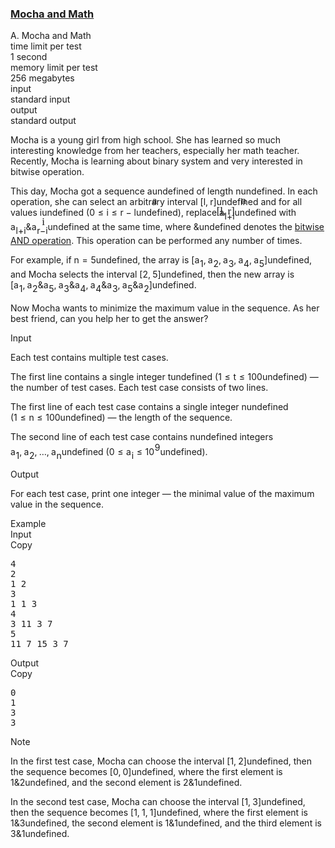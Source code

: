 <h3><a href="https://codeforces.com/contest/1559/problem/A" target="_blank" rel="noopener noreferrer">Mocha and Math</a></h3>
<div class="header"><div class="title">A. Mocha and Math</div><div class="time-limit"><div class="property-title">time limit per test</div>1 second</div><div class="memory-limit"><div class="property-title">memory limit per test</div>256 megabytes</div><div class="input-file input-standard"><div class="property-title">input</div>standard input</div><div class="output-file output-standard"><div class="property-title">output</div>standard output</div></div><div><p>Mocha is a young girl from high school. She has learned so much interesting knowledge from her teachers, especially her math teacher. Recently, Mocha is learning about binary system and very interested in bitwise operation.</p><p>This day, Mocha got a sequence <span class="MathJax_Preview" style="color: inherit;"><span class="MJXp-math" id="MJXp-Span-1"><span class="MJXp-mi MJXp-italic" id="MJXp-Span-2">a</span></span></span><span class="MathJax MathJax_Processed" id="MathJax-Element-1-Frame" tabindex="0" style=""><nobr><span class="math" id="MathJax-Span-1"><span style="display: inline-block; position: relative; width: 0em; height: 0px; font-size: 122%;"><span style="position: absolute;"><span class="mrow" id="MathJax-Span-2"><span class="mi" id="MathJax-Span-3" style="font-family: MathJax_Math-italic;">a</span></span></span></span></span></nobr></span>undefined of length <span class="MathJax_Preview" style="color: inherit;"><span class="MJXp-math" id="MJXp-Span-3"><span class="MJXp-mi MJXp-italic" id="MJXp-Span-4">n</span></span></span><span class="MathJax MathJax_Processed" id="MathJax-Element-2-Frame" tabindex="0" style=""><nobr><span class="math" id="MathJax-Span-4"><span style="display: inline-block; position: relative; width: 0em; height: 0px; font-size: 122%;"><span style="position: absolute;"><span class="mrow" id="MathJax-Span-5"><span class="mi" id="MathJax-Span-6" style="font-family: MathJax_Math-italic;">n</span></span></span></span></span></nobr></span>undefined. In each operation, she can select an arbitrary interval <span class="MathJax_Preview" style="color: inherit;"><span class="MJXp-math" id="MJXp-Span-5"><span class="MJXp-mo" id="MJXp-Span-6" style="margin-left: 0em; margin-right: 0em;">[</span><span class="MJXp-mi MJXp-italic" id="MJXp-Span-7">l</span><span class="MJXp-mo" id="MJXp-Span-8" style="margin-left: 0em; margin-right: 0.222em;">,</span><span class="MJXp-mi MJXp-italic" id="MJXp-Span-9">r</span><span class="MJXp-mo" id="MJXp-Span-10" style="margin-left: 0em; margin-right: 0em;">]</span></span></span><span class="MathJax MathJax_Processed" id="MathJax-Element-3-Frame" tabindex="0" style=""><nobr><span class="math" id="MathJax-Span-7"><span style="display: inline-block; position: relative; width: 0em; height: 0px; font-size: 122%;"><span style="position: absolute;"><span class="mrow" id="MathJax-Span-8"><span class="mo" id="MathJax-Span-9" style="font-family: MathJax_Main;">[</span><span class="mi" id="MathJax-Span-10" style="font-family: MathJax_Math-italic;">l</span><span class="mo" id="MathJax-Span-11" style="font-family: MathJax_Main;">,</span><span class="mi" id="MathJax-Span-12" style="font-family: MathJax_Math-italic; padding-left: 0.179em;">r</span><span class="mo" id="MathJax-Span-13" style="font-family: MathJax_Main;">]</span></span></span></span></span></nobr></span>undefined and for all values <span class="MathJax_Preview" style="color: inherit;"><span class="MJXp-math" id="MJXp-Span-11"><span class="MJXp-mi MJXp-italic" id="MJXp-Span-12">i</span></span></span><span class="MathJax MathJax_Processed" id="MathJax-Element-4-Frame" tabindex="0" style=""><nobr><span class="math" id="MathJax-Span-14"><span style="display: inline-block; position: relative; width: 0em; height: 0px; font-size: 122%;"><span style="position: absolute;"><span class="mrow" id="MathJax-Span-15"><span class="mi" id="MathJax-Span-16" style="font-family: MathJax_Math-italic;">i</span></span></span></span></span></nobr></span>undefined (<span class="MathJax_Preview" style="color: inherit;"><span class="MJXp-math" id="MJXp-Span-13"><span class="MJXp-mn" id="MJXp-Span-14">0</span><span class="MJXp-mo" id="MJXp-Span-15" style="margin-left: 0.333em; margin-right: 0.333em;">≤</span><span class="MJXp-mi MJXp-italic" id="MJXp-Span-16">i</span><span class="MJXp-mo" id="MJXp-Span-17" style="margin-left: 0.333em; margin-right: 0.333em;">≤</span><span class="MJXp-mi MJXp-italic" id="MJXp-Span-18">r</span><span class="MJXp-mo" id="MJXp-Span-19" style="margin-left: 0.267em; margin-right: 0.267em;">−</span><span class="MJXp-mi MJXp-italic" id="MJXp-Span-20">l</span></span></span><span class="MathJax MathJax_Processing" id="MathJax-Element-5-Frame" tabindex="0"></span>undefined), replace <span class="MathJax_Preview" style="color: inherit;"><span class="MJXp-math" id="MJXp-Span-21"><span class="MJXp-msubsup" id="MJXp-Span-22"><span class="MJXp-mi MJXp-italic" id="MJXp-Span-23" style="margin-right: 0.05em;">a</span><span class="MJXp-mrow MJXp-script" id="MJXp-Span-24" style="vertical-align: -0.4em;"><span class="MJXp-mi MJXp-italic" id="MJXp-Span-25">l</span><span class="MJXp-mo" id="MJXp-Span-26">+</span><span class="MJXp-mi MJXp-italic" id="MJXp-Span-27">i</span></span></span></span></span><span class="MathJax MathJax_Processing" id="MathJax-Element-6-Frame" tabindex="0"></span>undefined with <span class="MathJax_Preview" style="color: inherit;"><span class="MJXp-math" id="MJXp-Span-28"><span class="MJXp-msubsup" id="MJXp-Span-29"><span class="MJXp-mi MJXp-italic" id="MJXp-Span-30" style="margin-right: 0.05em;">a</span><span class="MJXp-mrow MJXp-script" id="MJXp-Span-31" style="vertical-align: -0.4em;"><span class="MJXp-mi MJXp-italic" id="MJXp-Span-32">l</span><span class="MJXp-mo" id="MJXp-Span-33">+</span><span class="MJXp-mi MJXp-italic" id="MJXp-Span-34">i</span></span></span><span class="MJXp-mspace" id="MJXp-Span-35" style="width: 0.167em; height: 0em;"></span><span class="MJXp-mi" id="MJXp-Span-36">&amp;</span><span class="MJXp-mspace" id="MJXp-Span-37" style="width: 0.167em; height: 0em;"></span><span class="MJXp-msubsup" id="MJXp-Span-38"><span class="MJXp-mi MJXp-italic" id="MJXp-Span-39" style="margin-right: 0.05em;">a</span><span class="MJXp-mrow MJXp-script" id="MJXp-Span-40" style="vertical-align: -0.4em;"><span class="MJXp-mi MJXp-italic" id="MJXp-Span-41">r</span><span class="MJXp-mo" id="MJXp-Span-42">−</span><span class="MJXp-mi MJXp-italic" id="MJXp-Span-43">i</span></span></span></span></span><span class="MathJax MathJax_Processing" id="MathJax-Element-7-Frame" tabindex="0"></span>undefined at the same time, where <span class="MathJax_Preview" style="color: inherit;"><span class="MJXp-math" id="MJXp-Span-44"><span class="MJXp-mi" id="MJXp-Span-45">&amp;</span></span></span><span class="MathJax MathJax_Processing" id="MathJax-Element-8-Frame" tabindex="0"></span>undefined denotes the <a href="https://en.wikipedia.org/wiki/Bitwise_operation#AND">bitwise AND operation</a>. This operation can be performed <span class="tex-font-style-bf">any number of times</span>.</p><p>For example, if <span class="MathJax_Preview" style="color: inherit;"><span class="MJXp-math" id="MJXp-Span-46"><span class="MJXp-mi MJXp-italic" id="MJXp-Span-47">n</span><span class="MJXp-mo" id="MJXp-Span-48" style="margin-left: 0.333em; margin-right: 0.333em;">=</span><span class="MJXp-mn" id="MJXp-Span-49">5</span></span></span><span class="MathJax MathJax_Processing" id="MathJax-Element-9-Frame" tabindex="0"></span>undefined, the array is <span class="MathJax_Preview" style="color: inherit;"><span class="MJXp-math" id="MJXp-Span-50"><span class="MJXp-mo" id="MJXp-Span-51" style="margin-left: 0em; margin-right: 0em;">[</span><span class="MJXp-msubsup" id="MJXp-Span-52"><span class="MJXp-mi MJXp-italic" id="MJXp-Span-53" style="margin-right: 0.05em;">a</span><span class="MJXp-mn MJXp-script" id="MJXp-Span-54" style="vertical-align: -0.4em;">1</span></span><span class="MJXp-mo" id="MJXp-Span-55" style="margin-left: 0em; margin-right: 0.222em;">,</span><span class="MJXp-msubsup" id="MJXp-Span-56"><span class="MJXp-mi MJXp-italic" id="MJXp-Span-57" style="margin-right: 0.05em;">a</span><span class="MJXp-mn MJXp-script" id="MJXp-Span-58" style="vertical-align: -0.4em;">2</span></span><span class="MJXp-mo" id="MJXp-Span-59" style="margin-left: 0em; margin-right: 0.222em;">,</span><span class="MJXp-msubsup" id="MJXp-Span-60"><span class="MJXp-mi MJXp-italic" id="MJXp-Span-61" style="margin-right: 0.05em;">a</span><span class="MJXp-mn MJXp-script" id="MJXp-Span-62" style="vertical-align: -0.4em;">3</span></span><span class="MJXp-mo" id="MJXp-Span-63" style="margin-left: 0em; margin-right: 0.222em;">,</span><span class="MJXp-msubsup" id="MJXp-Span-64"><span class="MJXp-mi MJXp-italic" id="MJXp-Span-65" style="margin-right: 0.05em;">a</span><span class="MJXp-mn MJXp-script" id="MJXp-Span-66" style="vertical-align: -0.4em;">4</span></span><span class="MJXp-mo" id="MJXp-Span-67" style="margin-left: 0em; margin-right: 0.222em;">,</span><span class="MJXp-msubsup" id="MJXp-Span-68"><span class="MJXp-mi MJXp-italic" id="MJXp-Span-69" style="margin-right: 0.05em;">a</span><span class="MJXp-mn MJXp-script" id="MJXp-Span-70" style="vertical-align: -0.4em;">5</span></span><span class="MJXp-mo" id="MJXp-Span-71" style="margin-left: 0em; margin-right: 0em;">]</span></span></span><span class="MathJax MathJax_Processing" id="MathJax-Element-10-Frame" tabindex="0"></span>undefined, and Mocha selects the interval <span class="MathJax_Preview" style="color: inherit;"><span class="MJXp-math" id="MJXp-Span-72"><span class="MJXp-mo" id="MJXp-Span-73" style="margin-left: 0em; margin-right: 0em;">[</span><span class="MJXp-mn" id="MJXp-Span-74">2</span><span class="MJXp-mo" id="MJXp-Span-75" style="margin-left: 0em; margin-right: 0.222em;">,</span><span class="MJXp-mn" id="MJXp-Span-76">5</span><span class="MJXp-mo" id="MJXp-Span-77" style="margin-left: 0em; margin-right: 0em;">]</span></span></span><span class="MathJax MathJax_Processing" id="MathJax-Element-11-Frame" tabindex="0"></span>undefined, then the new array is <span class="MathJax_Preview" style="color: inherit;"><span class="MJXp-math" id="MJXp-Span-78"><span class="MJXp-mo" id="MJXp-Span-79" style="margin-left: 0em; margin-right: 0em;">[</span><span class="MJXp-msubsup" id="MJXp-Span-80"><span class="MJXp-mi MJXp-italic" id="MJXp-Span-81" style="margin-right: 0.05em;">a</span><span class="MJXp-mn MJXp-script" id="MJXp-Span-82" style="vertical-align: -0.4em;">1</span></span><span class="MJXp-mo" id="MJXp-Span-83" style="margin-left: 0em; margin-right: 0.222em;">,</span><span class="MJXp-msubsup" id="MJXp-Span-84"><span class="MJXp-mi MJXp-italic" id="MJXp-Span-85" style="margin-right: 0.05em;">a</span><span class="MJXp-mn MJXp-script" id="MJXp-Span-86" style="vertical-align: -0.4em;">2</span></span><span class="MJXp-mspace" id="MJXp-Span-87" style="width: 0.167em; height: 0em;"></span><span class="MJXp-mi" id="MJXp-Span-88">&amp;</span><span class="MJXp-mspace" id="MJXp-Span-89" style="width: 0.167em; height: 0em;"></span><span class="MJXp-msubsup" id="MJXp-Span-90"><span class="MJXp-mi MJXp-italic" id="MJXp-Span-91" style="margin-right: 0.05em;">a</span><span class="MJXp-mn MJXp-script" id="MJXp-Span-92" style="vertical-align: -0.4em;">5</span></span><span class="MJXp-mo" id="MJXp-Span-93" style="margin-left: 0em; margin-right: 0.222em;">,</span><span class="MJXp-msubsup" id="MJXp-Span-94"><span class="MJXp-mi MJXp-italic" id="MJXp-Span-95" style="margin-right: 0.05em;">a</span><span class="MJXp-mn MJXp-script" id="MJXp-Span-96" style="vertical-align: -0.4em;">3</span></span><span class="MJXp-mspace" id="MJXp-Span-97" style="width: 0.167em; height: 0em;"></span><span class="MJXp-mi" id="MJXp-Span-98">&amp;</span><span class="MJXp-mspace" id="MJXp-Span-99" style="width: 0.167em; height: 0em;"></span><span class="MJXp-msubsup" id="MJXp-Span-100"><span class="MJXp-mi MJXp-italic" id="MJXp-Span-101" style="margin-right: 0.05em;">a</span><span class="MJXp-mn MJXp-script" id="MJXp-Span-102" style="vertical-align: -0.4em;">4</span></span><span class="MJXp-mo" id="MJXp-Span-103" style="margin-left: 0em; margin-right: 0.222em;">,</span><span class="MJXp-msubsup" id="MJXp-Span-104"><span class="MJXp-mi MJXp-italic" id="MJXp-Span-105" style="margin-right: 0.05em;">a</span><span class="MJXp-mn MJXp-script" id="MJXp-Span-106" style="vertical-align: -0.4em;">4</span></span><span class="MJXp-mspace" id="MJXp-Span-107" style="width: 0.167em; height: 0em;"></span><span class="MJXp-mi" id="MJXp-Span-108">&amp;</span><span class="MJXp-mspace" id="MJXp-Span-109" style="width: 0.167em; height: 0em;"></span><span class="MJXp-msubsup" id="MJXp-Span-110"><span class="MJXp-mi MJXp-italic" id="MJXp-Span-111" style="margin-right: 0.05em;">a</span><span class="MJXp-mn MJXp-script" id="MJXp-Span-112" style="vertical-align: -0.4em;">3</span></span><span class="MJXp-mo" id="MJXp-Span-113" style="margin-left: 0em; margin-right: 0.222em;">,</span><span class="MJXp-msubsup" id="MJXp-Span-114"><span class="MJXp-mi MJXp-italic" id="MJXp-Span-115" style="margin-right: 0.05em;">a</span><span class="MJXp-mn MJXp-script" id="MJXp-Span-116" style="vertical-align: -0.4em;">5</span></span><span class="MJXp-mspace" id="MJXp-Span-117" style="width: 0.167em; height: 0em;"></span><span class="MJXp-mi" id="MJXp-Span-118">&amp;</span><span class="MJXp-mspace" id="MJXp-Span-119" style="width: 0.167em; height: 0em;"></span><span class="MJXp-msubsup" id="MJXp-Span-120"><span class="MJXp-mi MJXp-italic" id="MJXp-Span-121" style="margin-right: 0.05em;">a</span><span class="MJXp-mn MJXp-script" id="MJXp-Span-122" style="vertical-align: -0.4em;">2</span></span><span class="MJXp-mo" id="MJXp-Span-123" style="margin-left: 0em; margin-right: 0em;">]</span></span></span><span class="MathJax MathJax_Processing" id="MathJax-Element-12-Frame" tabindex="0"></span>undefined.</p><p>Now Mocha wants to minimize the maximum value in the sequence. As her best friend, can you help her to get the answer?</p></div><div class="input-specification"><div class="section-title">Input</div><p>Each test contains multiple test cases. </p><p>The first line contains a single integer <span class="MathJax_Preview" style="color: inherit;"><span class="MJXp-math" id="MJXp-Span-124"><span class="MJXp-mi MJXp-italic" id="MJXp-Span-125">t</span></span></span><span class="MathJax MathJax_Processing" id="MathJax-Element-13-Frame" tabindex="0"></span>undefined (<span class="MathJax_Preview" style="color: inherit;"><span class="MJXp-math" id="MJXp-Span-126"><span class="MJXp-mn" id="MJXp-Span-127">1</span><span class="MJXp-mo" id="MJXp-Span-128" style="margin-left: 0.333em; margin-right: 0.333em;">≤</span><span class="MJXp-mi MJXp-italic" id="MJXp-Span-129">t</span><span class="MJXp-mo" id="MJXp-Span-130" style="margin-left: 0.333em; margin-right: 0.333em;">≤</span><span class="MJXp-mn" id="MJXp-Span-131">100</span></span></span><span class="MathJax MathJax_Processing" id="MathJax-Element-14-Frame" tabindex="0"></span>undefined) — the number of test cases. Each test case consists of two lines.</p><p>The first line of each test case contains a single integer <span class="MathJax_Preview" style="color: inherit;"><span class="MJXp-math" id="MJXp-Span-132"><span class="MJXp-mi MJXp-italic" id="MJXp-Span-133">n</span></span></span><span class="MathJax MathJax_Processing" id="MathJax-Element-15-Frame" tabindex="0"></span>undefined (<span class="MathJax_Preview" style="color: inherit;"><span class="MJXp-math" id="MJXp-Span-134"><span class="MJXp-mn" id="MJXp-Span-135">1</span><span class="MJXp-mo" id="MJXp-Span-136" style="margin-left: 0.333em; margin-right: 0.333em;">≤</span><span class="MJXp-mi MJXp-italic" id="MJXp-Span-137">n</span><span class="MJXp-mo" id="MJXp-Span-138" style="margin-left: 0.333em; margin-right: 0.333em;">≤</span><span class="MJXp-mn" id="MJXp-Span-139">100</span></span></span><span class="MathJax MathJax_Processing" id="MathJax-Element-16-Frame" tabindex="0"></span>undefined) — the length of the sequence.</p><p>The second line of each test case contains <span class="MathJax_Preview" style="color: inherit;"><span class="MJXp-math" id="MJXp-Span-140"><span class="MJXp-mi MJXp-italic" id="MJXp-Span-141">n</span></span></span><span class="MathJax MathJax_Processing" id="MathJax-Element-17-Frame" tabindex="0"></span>undefined integers <span class="MathJax_Preview" style="color: inherit;"><span class="MJXp-math" id="MJXp-Span-142"><span class="MJXp-msubsup" id="MJXp-Span-143"><span class="MJXp-mi MJXp-italic" id="MJXp-Span-144" style="margin-right: 0.05em;">a</span><span class="MJXp-mn MJXp-script" id="MJXp-Span-145" style="vertical-align: -0.4em;">1</span></span><span class="MJXp-mo" id="MJXp-Span-146" style="margin-left: 0em; margin-right: 0.222em;">,</span><span class="MJXp-msubsup" id="MJXp-Span-147"><span class="MJXp-mi MJXp-italic" id="MJXp-Span-148" style="margin-right: 0.05em;">a</span><span class="MJXp-mn MJXp-script" id="MJXp-Span-149" style="vertical-align: -0.4em;">2</span></span><span class="MJXp-mo" id="MJXp-Span-150" style="margin-left: 0em; margin-right: 0.222em;">,</span><span class="MJXp-mo" id="MJXp-Span-151" style="margin-left: 0em; margin-right: 0em;">…</span><span class="MJXp-mo" id="MJXp-Span-152" style="margin-left: 0em; margin-right: 0.222em;">,</span><span class="MJXp-msubsup" id="MJXp-Span-153"><span class="MJXp-mi MJXp-italic" id="MJXp-Span-154" style="margin-right: 0.05em;">a</span><span class="MJXp-mi MJXp-italic MJXp-script" id="MJXp-Span-155" style="vertical-align: -0.4em;">n</span></span></span></span><span class="MathJax MathJax_Processing" id="MathJax-Element-18-Frame" tabindex="0"></span>undefined (<span class="MathJax_Preview" style="color: inherit;"><span class="MJXp-math" id="MJXp-Span-156"><span class="MJXp-mn" id="MJXp-Span-157">0</span><span class="MJXp-mo" id="MJXp-Span-158" style="margin-left: 0.333em; margin-right: 0.333em;">≤</span><span class="MJXp-msubsup" id="MJXp-Span-159"><span class="MJXp-mi MJXp-italic" id="MJXp-Span-160" style="margin-right: 0.05em;">a</span><span class="MJXp-mi MJXp-italic MJXp-script" id="MJXp-Span-161" style="vertical-align: -0.4em;">i</span></span><span class="MJXp-mo" id="MJXp-Span-162" style="margin-left: 0.333em; margin-right: 0.333em;">≤</span><span class="MJXp-msubsup" id="MJXp-Span-163"><span class="MJXp-mn" id="MJXp-Span-164" style="margin-right: 0.05em;">10</span><span class="MJXp-mn MJXp-script" id="MJXp-Span-165" style="vertical-align: 0.5em;">9</span></span></span></span><span class="MathJax MathJax_Processing" id="MathJax-Element-19-Frame" tabindex="0"></span>undefined).</p></div><div class="output-specification"><div class="section-title">Output</div><p>For each test case, print one integer — the minimal value of the maximum value in the sequence.</p></div><div class="sample-tests"><div class="section-title">Example</div><div class="sample-test"><div class="input"><div class="title">Input<div title="Copy" data-clipboard-target="#id009121232776745387" id="id009385986668398477" class="input-output-copier">Copy</div></div><pre id="id009121232776745387">4
2
1 2
3
1 1 3
4
3 11 3 7
5
11 7 15 3 7
</pre></div><div class="output"><div class="title">Output<div title="Copy" data-clipboard-target="#id006567332380642347" id="id006833875135743889" class="input-output-copier">Copy</div></div><pre id="id006567332380642347">0
1
3
3
</pre></div></div></div><div class="note"><div class="section-title">Note</div><p>In the first test case, Mocha can choose the interval <span class="MathJax_Preview" style="color: inherit;"><span class="MJXp-math" id="MJXp-Span-166"><span class="MJXp-mo" id="MJXp-Span-167" style="margin-left: 0em; margin-right: 0em;">[</span><span class="MJXp-mn" id="MJXp-Span-168">1</span><span class="MJXp-mo" id="MJXp-Span-169" style="margin-left: 0em; margin-right: 0.222em;">,</span><span class="MJXp-mn" id="MJXp-Span-170">2</span><span class="MJXp-mo" id="MJXp-Span-171" style="margin-left: 0em; margin-right: 0em;">]</span></span></span><span class="MathJax MathJax_Processing" id="MathJax-Element-20-Frame" tabindex="0"></span>undefined, then the sequence becomes <span class="MathJax_Preview" style="color: inherit;"><span class="MJXp-math" id="MJXp-Span-172"><span class="MJXp-mo" id="MJXp-Span-173" style="margin-left: 0em; margin-right: 0em;">[</span><span class="MJXp-mn" id="MJXp-Span-174">0</span><span class="MJXp-mo" id="MJXp-Span-175" style="margin-left: 0em; margin-right: 0.222em;">,</span><span class="MJXp-mn" id="MJXp-Span-176">0</span><span class="MJXp-mo" id="MJXp-Span-177" style="margin-left: 0em; margin-right: 0em;">]</span></span></span><span class="MathJax MathJax_Processing" id="MathJax-Element-21-Frame" tabindex="0"></span>undefined, where the first element is <span class="MathJax_Preview" style="color: inherit;"><span class="MJXp-math" id="MJXp-Span-178"><span class="MJXp-mn" id="MJXp-Span-179">1</span><span class="MJXp-mspace" id="MJXp-Span-180" style="width: 0.167em; height: 0em;"></span><span class="MJXp-mi" id="MJXp-Span-181">&amp;</span><span class="MJXp-mspace" id="MJXp-Span-182" style="width: 0.167em; height: 0em;"></span><span class="MJXp-mn" id="MJXp-Span-183">2</span></span></span><span class="MathJax MathJax_Processing" id="MathJax-Element-22-Frame" tabindex="0"></span>undefined, and the second element is <span class="MathJax_Preview" style="color: inherit;"><span class="MJXp-math" id="MJXp-Span-184"><span class="MJXp-mn" id="MJXp-Span-185">2</span><span class="MJXp-mspace" id="MJXp-Span-186" style="width: 0.167em; height: 0em;"></span><span class="MJXp-mi" id="MJXp-Span-187">&amp;</span><span class="MJXp-mspace" id="MJXp-Span-188" style="width: 0.167em; height: 0em;"></span><span class="MJXp-mn" id="MJXp-Span-189">1</span></span></span><span class="MathJax MathJax_Processing" id="MathJax-Element-23-Frame" tabindex="0"></span>undefined.</p><p>In the second test case, Mocha can choose the interval <span class="MathJax_Preview" style="color: inherit;"><span class="MJXp-math" id="MJXp-Span-190"><span class="MJXp-mo" id="MJXp-Span-191" style="margin-left: 0em; margin-right: 0em;">[</span><span class="MJXp-mn" id="MJXp-Span-192">1</span><span class="MJXp-mo" id="MJXp-Span-193" style="margin-left: 0em; margin-right: 0.222em;">,</span><span class="MJXp-mn" id="MJXp-Span-194">3</span><span class="MJXp-mo" id="MJXp-Span-195" style="margin-left: 0em; margin-right: 0em;">]</span></span></span><span class="MathJax MathJax_Processing" id="MathJax-Element-24-Frame" tabindex="0"></span>undefined, then the sequence becomes <span class="MathJax_Preview" style="color: inherit;"><span class="MJXp-math" id="MJXp-Span-196"><span class="MJXp-mo" id="MJXp-Span-197" style="margin-left: 0em; margin-right: 0em;">[</span><span class="MJXp-mn" id="MJXp-Span-198">1</span><span class="MJXp-mo" id="MJXp-Span-199" style="margin-left: 0em; margin-right: 0.222em;">,</span><span class="MJXp-mn" id="MJXp-Span-200">1</span><span class="MJXp-mo" id="MJXp-Span-201" style="margin-left: 0em; margin-right: 0.222em;">,</span><span class="MJXp-mn" id="MJXp-Span-202">1</span><span class="MJXp-mo" id="MJXp-Span-203" style="margin-left: 0em; margin-right: 0em;">]</span></span></span><span class="MathJax MathJax_Processing" id="MathJax-Element-25-Frame" tabindex="0"></span>undefined, where the first element is <span class="MathJax_Preview" style="color: inherit;"><span class="MJXp-math" id="MJXp-Span-204"><span class="MJXp-mn" id="MJXp-Span-205">1</span><span class="MJXp-mspace" id="MJXp-Span-206" style="width: 0.167em; height: 0em;"></span><span class="MJXp-mi" id="MJXp-Span-207">&amp;</span><span class="MJXp-mspace" id="MJXp-Span-208" style="width: 0.167em; height: 0em;"></span><span class="MJXp-mn" id="MJXp-Span-209">3</span></span></span><span class="MathJax MathJax_Processing" id="MathJax-Element-26-Frame" tabindex="0"></span>undefined, the second element is <span class="MathJax_Preview" style="color: inherit;"><span class="MJXp-math" id="MJXp-Span-210"><span class="MJXp-mn" id="MJXp-Span-211">1</span><span class="MJXp-mspace" id="MJXp-Span-212" style="width: 0.167em; height: 0em;"></span><span class="MJXp-mi" id="MJXp-Span-213">&amp;</span><span class="MJXp-mspace" id="MJXp-Span-214" style="width: 0.167em; height: 0em;"></span><span class="MJXp-mn" id="MJXp-Span-215">1</span></span></span><span class="MathJax MathJax_Processing" id="MathJax-Element-27-Frame" tabindex="0"></span>undefined, and the third element is <span class="MathJax_Preview" style="color: inherit;"><span class="MJXp-math" id="MJXp-Span-216"><span class="MJXp-mn" id="MJXp-Span-217">3</span><span class="MJXp-mspace" id="MJXp-Span-218" style="width: 0.167em; height: 0em;"></span><span class="MJXp-mi" id="MJXp-Span-219">&amp;</span><span class="MJXp-mspace" id="MJXp-Span-220" style="width: 0.167em; height: 0em;"></span><span class="MJXp-mn" id="MJXp-Span-221">1</span></span></span><span class="MathJax MathJax_Processing" id="MathJax-Element-28-Frame" tabindex="0"></span>undefined.</p></div>
